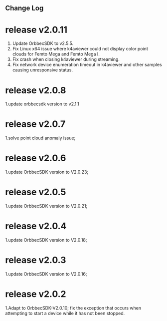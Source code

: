 ## Change Log
# release v2.0.11
1. Update OrbbecSDK to v2.5.5.
2. Fix Linux x64 issue where k4aviewer could not display color point clouds for Femto Mega and Femto Mega I.
3. Fix crash when closing k4aviewer during streaming.
4. Fix network device enumeration timeout in k4aviewer and other samples causing unresponsive status.
# release v2.0.8
1.update orbbecsdk version to v2.1.1

# release v2.0.7
1.solve point cloud anomaly issue;

# release v2.0.6
1.update OrbbecSDK version to V2.0.23;

# release v2.0.5
1.update OrbbecSDK version to V2.0.21;

# release v2.0.4
1.update OrbbecSDK version to V2.0.18;

# release v2.0.3
1.update OrbbecSDK version to V2.0.16;

# release v2.0.2
1.Adapt to OrbbecSDK-V2.0.10;
fix the exception that occurs when attempting to start a device while it has not been stopped.

